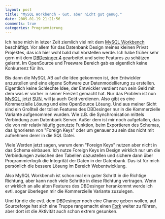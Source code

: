 ```yaml
---
layout: post
title: "MySQL Workbench - Gut, aber nicht gut genug."
date: 2009-01-19 21:21:56
comments: true
categories: Programmierung
---
```


Ich habe mich in letzer Zeit ziemlich viel mit dem [MySQL Workbench](http://dev.mysql.com/workbench/) beschäftigt. Vor allem für das Datenbank Design meines 
kleinen Privat Projektes, das ich hier wohl bald mal Vorstellen werde. Ich habe früher sehr gern mit dem [DBDesinger 4](http://www.fabforce.net/dbdesigner4/) 
gearbeitet und seine Features zu schätzen gelernt. Im OpenSource und Freeware Bereich gab es eigentlich keine Konkurrenz für ihn.

Bis dann die MySQL AB auf die Idee gekommen ist, den Entwickler anzustellen und eine eigene Software zur Datenmodellierung zu erstellen. Eigentlich keine 
Schlechte Idee, der Entwickler verdient nun sein Geld mit dem was er vorher in seiner Freizeit gemacht hat. Nur das Problem ist nun 
[MySQL](http://www.mysql.com), jetzt [SUN](http://www.sun.com), will ja auch Geld verdienen. Also gibt es eine Kommerzielle Lösung und eine OpenSource Lösung.
Und aus meiner Sicht sind ein Großteil der tollen Features des DBDesinger nur in die Kommerzielle Variante aufgenommen wurden. Wie z.B. die Synchronisation mittels Verbindung zum Datenbank Server. Außer dem ist mir noch aufgefallen, das die von mir relativ häufig genutzte Funktion, beim Exportieren des Schemas, das Ignorieren von "Foreign Keys" oder um genauer zu sein das nicht mit aufnehmen derer in die SQL Datei.

Viele Werden jetzt sagen, warum denn "Foreign Keys" nutzen aber nicht in das Schema einbauen. Ich nutze Foreign Keys im Design wirklich nur um die Verbindungen zwischen den Tabellen dazustellen und sichere dann über Programmierlogik die Integrität der Daten in der Datenbank. Das ist für mich persönlich die bessere Lösung im Bereich Webentwicklung.

Also MySQL Workbench ist schon mal ein guter Schritt in die Richtige Richtung, aber kann noch viele Schritte in diese Richtung vertragen. Wenn er wirklich an alle alten Features des DBDesinger herankommt werde ich evtl. sogar überlegen mir die Kommerzielle Variante zuzulegen.

Und für die die evtl. dem DBDesinger noch eine Chance geben wollen, auf Sourceforge hat sich eine Truppe rangemacht einen 
[Fork](http://sourceforge.net/projects/dbdesigner-fork) weiter zu führen, aber dort ist die Aktivität auch schon extrem gesunken.


